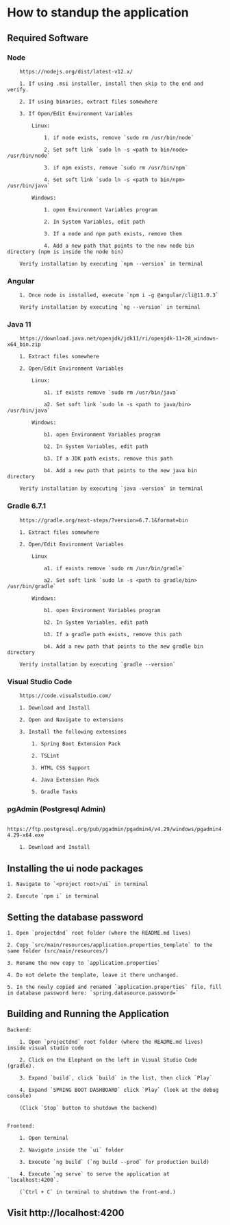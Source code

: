 # How to standup the application

## Required Software

### Node
    
        https://nodejs.org/dist/latest-v12.x/   
        
        1. If using .msi installer, install then skip to the end and verify.
        
        2. If using binaries, extract files somewhere
        
        3. If Open/Edit Environment Variables
        
            Linux:
            
                1. if node exists, remove `sudo rm /usr/bin/node`
                
                2. Set soft link `sudo ln -s <path to bin/node> /usr/bin/node`
                
                3. if npm exists, remove `sudo rm /usr/bin/npm`
                
                4. Set soft link `sudo ln -s <path to bin/npm> /usr/bin/java`
                
            Windows:
            
                1. open Environment Variables program
                
                2. In System Variables, edit path
                
                3. If a node and npm path exists, remove them
                
                4. Add a new path that points to the new node bin directory (npm is inside the node bin)
                
        Verify installation by executing `npm --version` in terminal
        
### Angular
    
        1. Once node is installed, execute `npm i -g @angular/cli@11.0.3`
        
        Verify installation by executing `ng --version` in terminal
        
### Java 11
    
        https://download.java.net/openjdk/jdk11/ri/openjdk-11+28_windows-x64_bin.zip
        
        1. Extract files somewhere
        
        2. Open/Edit Environment Variables
        
            Linux:
            
                a1. if exists remove `sudo rm /usr/bin/java`
                
                a2. Set soft link `sudo ln -s <path to java/bin> /usr/bin/java`
                
            Windows:
            
                b1. open Environment Variables program
                
                b2. In System Variables, edit path
                
                b3. If a JDK path exists, remove this path
                
                b4. Add a new path that points to the new java bin directory 
                
        Verify installation by executing `java -version` in terminal
        
### Gradle 6.7.1
    
        https://gradle.org/next-steps/?version=6.7.1&format=bin
        
        1. Extract files somewhere
        
        2. Open/Edit Environment Variables
        
            Linux
            
                a1. if exists remove `sudo rm /usr/bin/gradle`
                
                a2. Set soft link `sudo ln -s <path to gradle/bin> /usr/bin/gradle`
                
            Windows:
            
                b1. open Environment Variables program
                
                b2. In System Variables, edit path
                
                b3. If a gradle path exists, remove this path
                
                b4. Add a new path that points to the new gradle bin directory
                
        Verify installation by executing `gradle --version`
        
### Visual Studio Code
    
        https://code.visualstudio.com/
        
        1. Download and Install
        
        2. Open and Navigate to extensions
        
        3. Install the following extensions
        
            1. Spring Boot Extension Pack
            
            2. TSLint
            
            3. HTML CSS Support
            
            4. Java Extension Pack
            
            5. Gradle Tasks
            
### pgAdmin (Postgresql Admin)
    
        https://ftp.postgresql.org/pub/pgadmin/pgadmin4/v4.29/windows/pgadmin4-4.29-x64.exe
        
        1. Download and Install

## Installing the ui node packages

    1. Navigate to `<project root>/ui` in terminal
    
    2. Execute `npm i` in terminal
    

## Setting the database password

    1. Open `projectdnd` root folder (where the README.md lives)
    
    2. Copy `src/main/resources/application.properties_template` to the same folder (src/main/resources/)

    3. Rename the new copy to `application.properties`

    4. Do not delete the template, leave it there unchanged.
    
    5. In the newly copied and renamed `application.properties` file, fill in database password here: `spring.datasource.password=`
    

## Building and Running the Application

    Backend:
    
        1. Open `projectdnd` root folder (where the README.md lives) inside visual studio code
        
        2. Click on the Elephant on the left in Visual Studio Code (gradle).
        
        3. Expand `build`, click `build` in the list, then click `Play`
        
        4. Expand `SPRING BOOT DASHBOARD` click `Play` (look at the debug console)
        
        (Click `Stop` button to shutdown the backend)
        

    Frontend:
    
        1. Open terminal
        
        2. Navigate inside the `ui` folder
        
        3. Execute `ng build` (`ng build --prod` for production build)
        
        4. Execute `ng serve` to serve the application at `localhost:4200`.
        
        (`Ctrl + C` in terminal to shutdown the front-end.)


## Visit http://localhost:4200 
